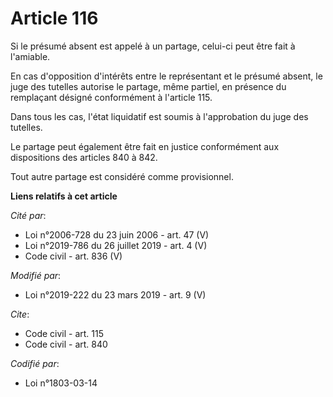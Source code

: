 # Article 116

Si le présumé absent est appelé à un partage, celui-ci peut être fait à l'amiable.

En cas d'opposition d'intérêts entre le représentant et le présumé absent, le juge des tutelles autorise le partage, même
partiel, en présence du remplaçant désigné conformément à l'article 115.

Dans tous les cas, l'état liquidatif est soumis à l'approbation du juge des tutelles.

Le partage peut également être fait en justice conformément aux dispositions des articles 840 à 842.

Tout autre partage est considéré comme provisionnel.

**Liens relatifs à cet article**

_Cité par_:

  - Loi n°2006-728 du 23 juin 2006 - art. 47 (V)
  - Loi n°2019-786 du 26 juillet 2019 - art. 4 (V)
  - Code civil - art. 836 (V)

_Modifié par_:

  - Loi n°2019-222 du 23 mars 2019 - art. 9 (V)

_Cite_:

  - Code civil - art. 115
  - Code civil - art. 840

_Codifié par_:

  - Loi n°1803-03-14
